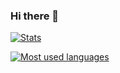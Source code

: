 ### Hi there 👋

[![Stats](https://github-readme-stats.vercel.app/api?username=wang-zhichuang&show_icons=true&theme=gruvbox&cache_seconds=1800)](https://github.com/wang-zhichuang)


[![Most used languages](https://github-readme-stats.vercel.app/api/top-langs/?username=wang-zhichuang&theme=gruvbox&layout=compact&langs_count=6&cache_seconds=1800)](https://github.com/wang-zhichuang)
